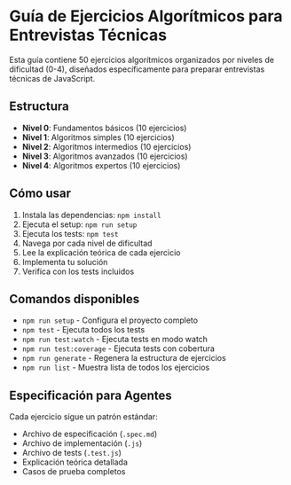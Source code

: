 # Guía de Ejercicios Algorítmicos para Entrevistas Técnicas

Esta guía contiene 50 ejercicios algorítmicos organizados por niveles de dificultad (0-4), diseñados específicamente para preparar entrevistas técnicas de JavaScript.

## Estructura

- **Nivel 0**: Fundamentos básicos (10 ejercicios)
- **Nivel 1**: Algoritmos simples (10 ejercicios)  
- **Nivel 2**: Algoritmos intermedios (10 ejercicios)
- **Nivel 3**: Algoritmos avanzados (10 ejercicios)
- **Nivel 4**: Algoritmos expertos (10 ejercicios)

## Cómo usar

1. Instala las dependencias: `npm install`
2. Ejecuta el setup: `npm run setup`
3. Ejecuta los tests: `npm test`
4. Navega por cada nivel de dificultad
5. Lee la explicación teórica de cada ejercicio
6. Implementa tu solución
7. Verifica con los tests incluidos

## Comandos disponibles

- `npm run setup` - Configura el proyecto completo
- `npm test` - Ejecuta todos los tests
- `npm run test:watch` - Ejecuta tests en modo watch
- `npm run test:coverage` - Ejecuta tests con cobertura
- `npm run generate` - Regenera la estructura de ejercicios
- `npm run list` - Muestra lista de todos los ejercicios

## Especificación para Agentes

Cada ejercicio sigue un patrón estándar:
- Archivo de especificación (`.spec.md`)
- Archivo de implementación (`.js`)
- Archivo de tests (`.test.js`)
- Explicación teórica detallada
- Casos de prueba completos

